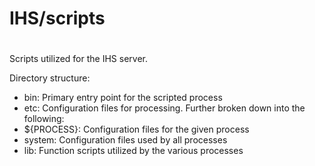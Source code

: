 #
# IHS/scripts
#

Scripts utilized for the IHS server.

Directory structure:
 - bin: Primary entry point for the scripted process
 - etc: Configuration files for processing. Further broken down into the following:
  - ${PROCESS}: Configuration files for the given process
  - system: Configuration files used by all processes
 - lib: Function scripts utilized by the various processes
